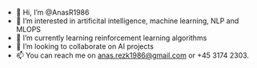 - 👋 Hi, I’m @AnasR1986
- 👀 I’m interested in artificital intelligence, machine learning, NLP and MLOPS
- 🌱 I’m currently learning reinforcement learning algorithms  
- 💞️ I’m looking to collaborate on AI projects
- 📫 You can reach me on anas.rezk1986@gmail.com or +45 3174 2303.

<!---
AnasR1986/AnasR1986 is a ✨ special ✨ repository because its `README.md` (this file) appears on your GitHub profile.
You can click the Preview link to take a look at your changes.
--->
